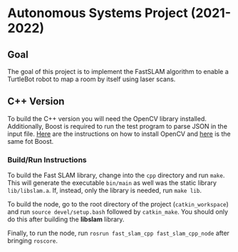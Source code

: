 # Autonomous Systems Project (2021-2022)

## Goal
The goal of this project is to implement the FastSLAM algorithm to enable a TurtleBot robot to map a room by itself using laser scans.

## C++ Version
To build the C++ version you will need the OpenCV library installed. Additionally, Boost is required to run the test program to parse JSON in the input file. [Here](https://docs.opencv.org/4.x/d7/d9f/tutorial_linux_install.html) are the instructions on how to install OpenCV and [here](https://www.boost.org/doc/libs/1_80_0/more/getting_started/unix-variants.html) is the same fot Boost.

### Build/Run Instructions
To build the Fast SLAM library, change into the `cpp` directory and run `make`. This will generate the executable `bin/main` as well was the static library `lib/libslam.a`. If, instead, only the library is needed, run `make lib`.

To build the node, go to the root directory of the project (`catkin_workspace`) and run `source devel/setup.bash` followed by `catkin_make`. You should only do this after building the __libslam__ library.

Finally, to run the node, run `rosrun fast_slam_cpp fast_slam_cpp_node` after bringing `roscore`.
